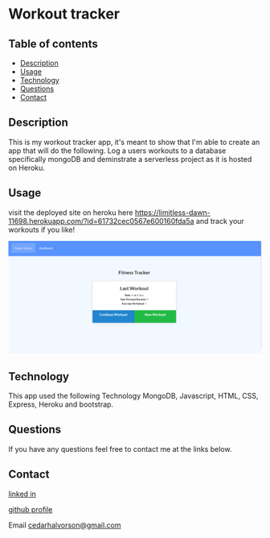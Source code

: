   # Workout tracker
  ## Table of contents
  * [Description](#Description)
  * [Usage](#Usage)
  * [Technology](#Technology)
  * [Questions](#Questions)
  * [Contact](#Contact)

  ## Description
  This is my workout tracker app, it's meant to show that I'm able to create an app that will do the following. Log a users workouts to a database specifically mongoDB     and deminstrate a serverless project as it is hosted on Heroku.
 
  ## Usage
  visit the deployed site on heroku here https://limitless-dawn-11698.herokuapp.com/?id=61732cec0567e600160fda5a and track your workouts if you like!

  ![](images/workoutScreenshot.PNG)
  
  ## Technology
  This app used the following Technology MongoDB, Javascript, HTML, CSS, Express, Heroku and bootstrap. 
  
  ## Questions
  If you have any questions feel free to contact me at the links below.
  
  ## Contact
  [linked in](https://www.linkedin.com/in/cedar-halvorson-10791020a/)
  
  [github profile](https://github.com/CedarHalvorson)  
  
  Email cedarhalvorson@gmail.com  
 
